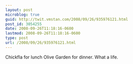 ```yaml
---
layout: post
microblog: true
guid: http://twit.vmstan.com/2008/09/26/935976121.html
post_id: 3054255
date: 2008-09-26T11:18:16-0600
lastmod: 2008-09-26T11:18:16-0600
type: post
url: /2008/09/26/935976121.html
---
```

Chickfla for lunch  Olive Garden for dinner.  What a life.
